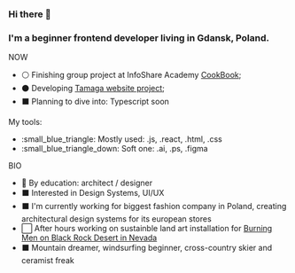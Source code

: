 ### Hi there 👋

### I'm a beginner frontend developer living in Gdansk, Poland.

NOW

- ⚪ Finishing group project at InfoShare Academy [CookBook](https://github.com/infoshareacademy/jfdzr7-team-devs);
- ⚫ Developing [Tamaga website project](https://github.com/agatagree/tamaga-website);
- :black_large_square: Planning to dive into: Typescript soon


My tools:

- :small_blue_triangle: Mostly used: .js, .react, .html, .css
- :small_blue_triangle_down: Soft one: .ai, .ps, .figma

BIO

- :large_orange_diamond: By education: architect / designer
- :black_large_square: Interested in Design Systems, UI/UX
- :black_large_square: I'm currently working for biggest fashion company in Poland, creating architectural design systems for its european stores
- :white_large_square: After hours working on sustainble land art installation for [Burning Men on Black Rock Desert in Nevada](https://medium.com/beyond-burning-man/prototyping-with-the-lagi-2020-teams-at-fly-ranch-b131f23f2c5a)
- :black_large_square: Mountain dreamer, windsurfing beginner, cross-country skier and ceramist freak


